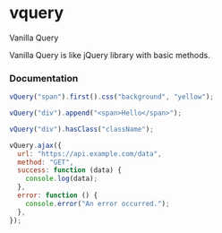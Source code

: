 # vquery

Vanilla Query

Vanilla Query is like jQuery library with basic methods.

### Documentation

```js
vQuery("span").first().css("background", "yellow");
```

```js
vQuery("div").append("<span>Hello</span>");
```

```js
vQuery("div").hasClass("className");
```

```js
vQuery.ajax({
  url: "https://api.example.com/data",
  method: "GET",
  success: function (data) {
    console.log(data);
  },
  error: function () {
    console.error("An error occurred.");
  },
});
```
